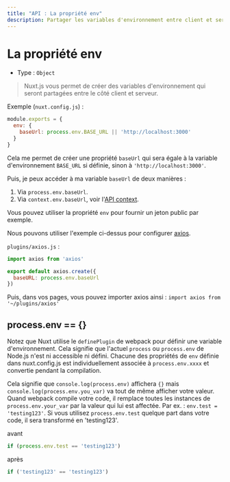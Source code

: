 ```yaml
---
title: "API : La propriété env"
description: Partager les variables d'environnement entre client et serveur.
---
```


# La propriété env

- Type : `Object`

> Nuxt.js vous permet de créer des variables d'environnement qui seront partagées entre le côté client et serveur.

Exemple (`nuxt.config.js`) :

```js
module.exports = {
  env: {
    baseUrl: process.env.BASE_URL || 'http://localhost:3000'
  }
}
```

Cela me permet de créer une propriété `baseUrl` qui sera égale à la variable d'environnement `BASE_URL` si définie, sinon à `'http://localhost:3000'`.

Puis, je peux accéder à ma variable `baseUrl` de deux manières :

1. Via `process.env.baseUrl`.
2. Via `context.env.baseUrl`, voir l'[API context](/api/context).

Vous pouvez utiliser la propriété `env` pour fournir un jeton public par exemple.

Nous pouvons utiliser l'exemple ci-dessus pour configurer [axios](https://github.com/mzabriskie/axios).

`plugins/axios.js` :

```js
import axios from 'axios'

export default axios.create({
  baseURL: process.env.baseUrl
})
```

Puis, dans vos pages, vous pouvez importer axios ainsi : `import axios from '~/plugins/axios'`

## process.env == {}

Notez que Nuxt utilise le `definePlugin` de webpack pour définir une variable d'environnement. Cela signifie que l'actuel `process` ou `process.env` de Node.js n'est ni accessible ni défini. Chacune des propriétés de `env` définie dans nuxt.config.js est individuellement associée à `process.env.xxxx` et convertie pendant la compilation.

Cela signifie que `console.log(process.env)` affichera `{}` mais `console.log(process.env.you_var)` va tout de même afficher votre valeur. Quand webpack compile votre code, il remplace toutes les instances de `process.env.your_var` par la valeur qui lui est affectée. Par ex. : `env.test = 'testing123'`. Si vous utilisez `process.env.test` quelque part dans votre code, il sera transformé en 'testing123'.

avant

```js
if (process.env.test == 'testing123')
```

après

```js
if ('testing123' == 'testing123')
```
